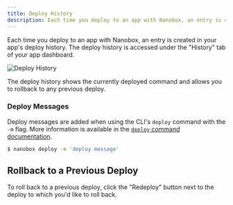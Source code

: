 ```yaml
---
title: Deploy History
description: Each time you deploy to an app with Nanobox, an entry is created in your app's deploy history. You can then rollback to previous deploys.
---
```


Each time you deploy to an app with Nanobox, an entry is created in your app's deploy history. The deploy history is accessed under the "History" tab of your app dashboard.

![Deploy History](/src-images/deploy-history.png)

The deploy history shows the currently deployed command and allows you to rollback to any previous deploy.

### Deploy Messages
Deploy messages are added when using the CLI's `deploy` command with the `-m` flag. More information is available in the [`deploy` command documentation](/cli/deploy/).

```bash
$ nanobox deploy -m 'deploy message'
```

## Rollback to a Previous Deploy
To roll back to a previous deploy, click the "Redeploy" button next to the deploy to which you'd like to roll back.
